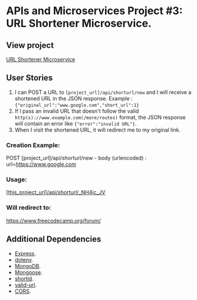 # APIs and Microservices Project #3: URL Shortener Microservice.

## View project

[URL Shortener Microservice](https://url-shortener-kel.herokuapp.com/)

## User Stories

1. I can POST a URL to `[project_url]/api/shorturl/new` and I will receive a shortened URL in the JSON response. Example : `{"original_url":"www.google.com","short_url":1}`
2. If I pass an invalid URL that doesn't follow the valid `http(s)://www.example.com(/more/routes)` format, the JSON response will contain an error like `{"error":"invalid URL"}`.
3. When I visit the shortened URL, it will redirect me to my original link.

### Creation Example:

POST [project_url]/api/shorturl/new - body (urlencoded) : url=https://www.google.com

### Usage:

[[this_project_url]/api/shorturl/\_NH4jc_JV](https://url-shortener-kel.herokuapp.com/api/shorturl/_NH4jc_JV)

### Will redirect to:

https://www.freecodecamp.org/forum/

## Additional Dependencies

- [Express](https://www.npmjs.com/package/express).
- [dotenv](https://www.npmjs.com/package/dotenv).
- [MongoDB](https://www.npmjs.com/package/mongodb).
- [Mongoose](https://www.npmjs.com/package/mongoose).
- [shortid](https://www.npmjs.com/package/shortid).
- [valid-url](https://www.npmjs.com/package/valid-url).
- [CORS](https://www.npmjs.com/package/cors).
